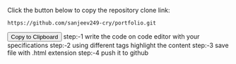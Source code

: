 <!DOCTYPE html>
<html lang="en">
<head>
    <meta charset="UTF-8">
    <meta name="viewport" content="width=device-width, initial-scale=1.0"
          <div class="container">
        <p>Click the button below to copy the repository clone link:</p>
        <pre><code id="codeText">https://github.com/sanjeev249-cry/portfolio.git</code></pre>
        <button onclick="copyText()">Copy to Clipboard</button>
    </div>
</head>
<body>
</body>
</html>
step:-1 write the code on code editor with your specifications 
step:-2 using different tags highlight the content 
step:-3 save file with .html extension 
step:-4 push it to github

